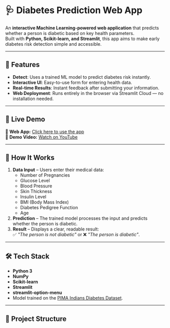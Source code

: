 # 🩺 Diabetes Prediction Web App

An **interactive Machine Learning-powered web application** that predicts whether a person is diabetic based on key health parameters.  
Built with **Python, Scikit-learn, and Streamlit**, this app aims to make early diabetes risk detection simple and accessible.

---

## 📌 Features

- **Detect**: Uses a trained ML model to predict diabetes risk instantly.
- **Interactive UI**: Easy-to-use form for entering health data.
- **Real-time Results**: Instant feedback after submitting your information.
- **Web Deployment**: Runs entirely in the browser via Streamlit Cloud — no installation needed.

---

## 🚀 Live Demo

🔗 **Web App:** [Click here to use the app](https://diabetes-prediction-web-app07.streamlit.app)  
🎥 **Demo Video:** [Watch on YouTube](https://your-youtube-link-here)

---

## 🧠 How It Works

1. **Data Input** – Users enter their medical data:
   - Number of Pregnancies
   - Glucose Level
   - Blood Pressure
   - Skin Thickness
   - Insulin Level
   - BMI (Body Mass Index)
   - Diabetes Pedigree Function
   - Age
2. **Prediction** – The trained model processes the input and predicts whether the person is diabetic.
3. **Result** – Displays a clear, readable result:  
   ✅ *"The person is not diabetic"* or ❌ *"The person is diabetic"*.

---

## 🛠️ Tech Stack

- **Python 3**
- **NumPy**
- **Scikit-learn**
- **Streamlit**
- **streamlit-option-menu**
- Model trained on the [PIMA Indians Diabetes Dataset](https://www.kaggle.com/datasets/uciml/pima-indians-diabetes-database).

---

## 📂 Project Structure

